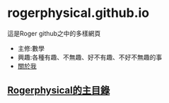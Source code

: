 # rogerphysical.github.io

這是Roger github之中的多樣網頁
* 主修:數學
* 興趣:各種有趣、不無趣、好不有趣、不好不無趣的事
* [關於我](尚無)

## [Rogerphysical的主目錄](https://https://rogerphysical.github.io/)
